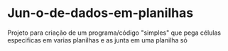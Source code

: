 # Jun-o-de-dados-em-planilhas
Projeto para criação de um programa/código "simples" que pega células especificas em varias planilhas e as junta em uma planilha só 
